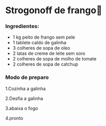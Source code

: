 # Strogonoff de frango:chicken:

### Ingredientes:

- 1 kg peito de frango sem pele
- 1 tablete caldo de galinha
- 3 colheres de sopa de oleo
- 2 latas de creme de leite sem soro
- 2 colheres de sopa de molho de tomate
- 2 colheres de sopa de catchup

### Modo de preparo

1.Cozinha a galinha

2.Desfia a galinha

3.abaixa o fogo

4.pronto